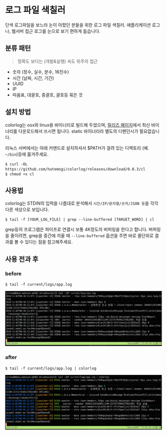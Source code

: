 # 로그 파일 색칠러

단색 로그파일을 보느라 눈이 아팠던 분들을 위한 로그 파일 색칠러. 애플리케이션 로그나, 웹서버 접근 로그를 눈으로 보기 편하게 돕습니다.

## 분류 패턴

> 정확도 보다는 (개발&실행) 속도 위주의 접근

* 숫자 (정수, 실수, 분수, 16진수)
* 시간 (날짜, 시간, 기간)
* UUID
* IP
* 따옴표, 대괄호, 중괄호, 괄호등 묶은 것

## 설치 방법

colorlog는 osx와 linux용 바이너리로 빌드해 두었으며, [릴리즈 페이지](https://github.com/hatemogi/colorlog/releases)에서 최신 바이너리를 다운로드해서 쓰시면 됩니다. static 바이너리라 별도의 디펜던시가 필요없습니다.

리눅스 서버에서는 아래 커맨드로 설치하셔서 $PATH가 걸려 있는 디렉토리 (예. `~/bin`)등에 옮겨주세요.

    $ curl -OL https://github.com/hatemogi/colorlog/releases/download/0.0.3/cl
    $ chmod +x cl

## 사용법

colorlog는 STDIN의 입력을 나름대로 분석해서 `시간/IP/문자열/숫자/JSON 등`을 각각 다른 색상으로 보입니다.

    $ tail -f [YOUR_LOG_FILE] | grep --line-buffered [TARGET_WORD] | cl

grep등의 프로그램은 파이프로 연결시 보통 4K정도의 버퍼링을 한다고 합니다. 버퍼링을 줄이려면, grep을 중간에 끼울 때 `--line-buffered` 옵션을 주면 바로 줄단위로 결과를 볼 수 있다는 점을 참고해주세요.

## 사용 전과 후

### before 

    $ tail -f current/logs/app.log

![](doc/before.png)

### after

    $ tail -f current/logs/app.log | colorlog

![](doc/after.png)

